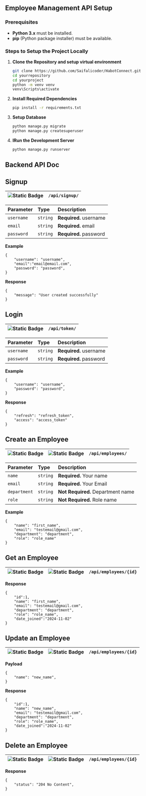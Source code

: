 ## Employee Management API Setup

### Prerequisites
- **Python 3.x** must be installed.
- **pip** (Python package installer) must be available.

### Steps to Setup the Project Locally
1. **Clone the Repository and setup virtual environment**
   ```bash
   git clone https://github.com/Saifalicoder/HabotConnect.git
   cd yourrepository
   cd yourproject
   python -m venv venv
   venv\Scripts\activate
   ```
2. **Install Required Dependencies**
   ```bash
   pip install -r requirements.txt
   ```
3. **Setup Database**
   ```bash
   python manage.py migrate
   python manage.py createsuperuser
   ```
3. **IRun the Development Server**
   ```bash
   python manage.py runserver
   ```
## Backend API Doc

## Signup

|![Static Badge](https://img.shields.io/badge/Method-POST-GREEN)| ```/api/signup/``` |
| :-------- | :------------------------- |

| Parameter | Type     | Description                |
| :-------- | :------- | :------------------------- |
| `username` | `string` | **Required.** username |
| `email`| `string`  | **Required.** email |
| `password`| `string`  | **Required.** password |


**Example**
```http
{
    "username": "username",
    "email":"email@email.com",
    "password": "password",
}
```
**Response**
```http
{
    "message": "User created successfully"
}
```

## Login

|![Static Badge](https://img.shields.io/badge/Method-POST-GREEN)| ```/api/token/``` |
| :-------- | :------------------------- |

| Parameter | Type     | Description                |
| :-------- | :------- | :------------------------- |
| `username` | `string` | **Required.** username |
| `password`| `string`  | **Required.** password |


**Example**
```http
{
    "username": "username",
    "password": "password",
}
```
**Response**
```http
{
    "refresh": "refresh_token",
    "access": "access_token"
}
```
## Create an Employee

|![Static Badge](https://img.shields.io/badge/Authenticated%20User-blue)|![Static Badge](https://img.shields.io/badge/Method-POST-GREEN)| ```/api/employees/``` |
| :-------- | :-------- | :------------------------- |

| Parameter | Type     | Description                |
| :-------- | :------- | :------------------------- |
| `name` | `string` | **Required.** Your name |
| `email`| `string`  | **Required.** Your Email |
| `department`| `string`  | **Not Required.** Department name |
| `role`| `string`  |**Not Required.** Role name   |


**Example**
```http
{
    "name": "first_name",
    "email": "testemail@gmail.com",
    "department": "department",
    "role": "role_name"
}
```
## Get an Employee

|![Static Badge](https://img.shields.io/badge/Authenticated%20User-blue)|![Static Badge](https://img.shields.io/badge/Method-GET-blue)| ```/api/employees/{id}``` |
| :-------- | :-------- | :------------------------- |

**Response**
```http
{
    "id":1,
    "name": "first_name",
    "email": "testemail@gmail.com",
    "department": "department",
    "role": "role_name",
    "date_joined":"2024-11-02"
}
```

## Update an Employee

|![Static Badge](https://img.shields.io/badge/Authenticated%20User-blue)|![Static Badge](https://img.shields.io/badge/Method-PUT-yellow)| ```/api/employees/{id}``` |
| :-------- | :-------- | :------------------------- |


**Payload**
```http
{
    "name": "new_name",
}
```
**Response**
```http
{
    "id":1,
    "name": "new_name",
    "email": "testemail@gmail.com",
    "department": "department",
    "role": "role_name",
    "date_joined":"2024-11-02"
}
```

## Delete an Employee

|![Static Badge](https://img.shields.io/badge/Authenticated%20User-blue)|![Static Badge](https://img.shields.io/badge/Method-DELETE-red)| ```/api/employees/{id}``` |
| :-------- | :-------- | :------------------------- |


**Response**
```http
{
    "status": "204 No Content",
}
```
